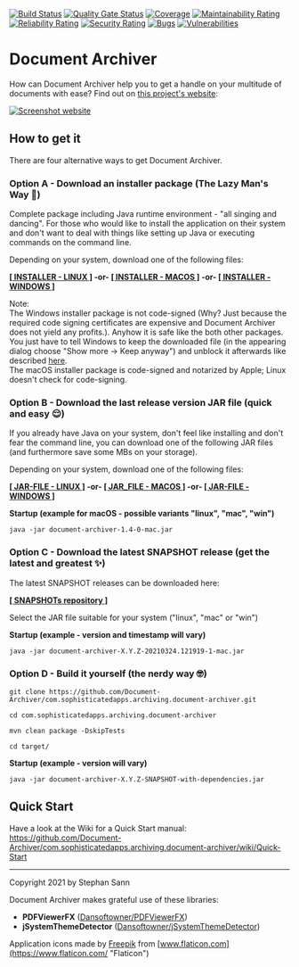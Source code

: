 [![Build Status](https://travis-ci.com/Document-Archiver/com.sophisticatedapps.archiving.document-archiver.svg)](https://travis-ci.com/github/Document-Archiver/com.sophisticatedapps.archiving.document-archiver)
[![Quality Gate Status](https://sonarcloud.io/api/project_badges/measure?project=com.sophisticatedapps.archiving%3Adocument-archiver&metric=alert_status)](https://sonarcloud.io/dashboard?id=com.sophisticatedapps.archiving%3Adocument-archiver)
[![Coverage](https://sonarcloud.io/api/project_badges/measure?project=com.sophisticatedapps.archiving%3Adocument-archiver&metric=coverage)](https://sonarcloud.io/dashboard?id=com.sophisticatedapps.archiving%3Adocument-archiver)
[![Maintainability Rating](https://sonarcloud.io/api/project_badges/measure?project=com.sophisticatedapps.archiving%3Adocument-archiver&metric=sqale_rating)](https://sonarcloud.io/dashboard?id=com.sophisticatedapps.archiving%3Adocument-archiver)
[![Reliability Rating](https://sonarcloud.io/api/project_badges/measure?project=com.sophisticatedapps.archiving%3Adocument-archiver&metric=reliability_rating)](https://sonarcloud.io/dashboard?id=com.sophisticatedapps.archiving%3Adocument-archiver)
[![Security Rating](https://sonarcloud.io/api/project_badges/measure?project=com.sophisticatedapps.archiving%3Adocument-archiver&metric=security_rating)](https://sonarcloud.io/dashboard?id=com.sophisticatedapps.archiving%3Adocument-archiver)
[![Bugs](https://sonarcloud.io/api/project_badges/measure?project=com.sophisticatedapps.archiving%3Adocument-archiver&metric=bugs)](https://sonarcloud.io/dashboard?id=com.sophisticatedapps.archiving%3Adocument-archiver)
[![Vulnerabilities](https://sonarcloud.io/api/project_badges/measure?project=com.sophisticatedapps.archiving%3Adocument-archiver&metric=vulnerabilities)](https://sonarcloud.io/dashboard?id=com.sophisticatedapps.archiving%3Adocument-archiver)

# Document Archiver

How can Document Archiver help you to get a handle on your multitude of documents with ease? Find out on
[this project's website](https://document-archiver.github.io/):

[![Screenshot website](https://user-images.githubusercontent.com/9678681/114724957-5daab800-9d3c-11eb-97f7-e962a571c2a0.png)](https://document-archiver.github.io/)

## How to get it

There are four alternative ways to get Document Archiver.

### Option A - Download an installer package (The Lazy Man's Way 🤷‍)

Complete package including Java runtime environment - "all singing and dancing".
For those who would like to install the application on their system and don't want to deal with things like setting up
Java or executing commands on the command line.

Depending on your system, download one of the following files:

**[\[ INSTALLER - LINUX \]](https://github.com/Document-Archiver/com.sophisticatedapps.archiving.document-archiver/releases/download/v1.4.0/DocumentArchiver_unix_1_4_0.sh)
-or-
[\[ INSTALLER - MACOS \]](https://github.com/Document-Archiver/com.sophisticatedapps.archiving.document-archiver/releases/download/v1.4.0/DocumentArchiver_macos_1_4_0.dmg)
-or-
[\[ INSTALLER - WINDOWS \]](https://github.com/Document-Archiver/com.sophisticatedapps.archiving.document-archiver/releases/download/v1.4.0/DocumentArchiver_windows-x64_1_4_0.exe)**

Note:  
The Windows installer package is not code-signed (Why? Just because the required code signing certificates are expensive
and Document Archiver does not yield any profits.).
Anyhow it is safe like the both other packages. You just have to tell Windows to keep the downloaded file (in the
appearing dialog choose "Show more -> Keep anyway") and unblock it afterwards like described
[here](https://winaero.com/how-to-unblock-files-downloaded-from-internet-in-windows-10/).  
The macOS installer package is code-signed and notarized by Apple; Linux doesn't check for code-signing.

### Option B - Download the last release version JAR file (quick and easy 😌)

If you already have Java on your system, don't feel like installing and don't fear the command line, you can download
one of the following JAR files (and furthermore save some MBs on your storage).

Depending on your system, download one of the following files:

**[\[ JAR-FILE - LINUX \]](https://repository.sophisticatedapps.com/releases/com/sophisticatedapps/archiving/document-archiver/1.4.0/document-archiver-1.4.0-linux.jar)
-or-
[\[ JAR_FILE - MACOS \]](https://repository.sophisticatedapps.com/releases/com/sophisticatedapps/archiving/document-archiver/1.4.0/document-archiver-1.4.0-mac.jar)
-or-
[\[ JAR-FILE - WINDOWS \]](https://repository.sophisticatedapps.com/releases/com/sophisticatedapps/archiving/document-archiver/1.4.0/document-archiver-1.4.0-win.jar)**

**Startup (example for macOS - possible variants "linux", "mac", "win")**
```
java -jar document-archiver-1.4-0-mac.jar
```

### Option C - Download the latest SNAPSHOT release (get the latest and greatest ✨)

The latest SNAPSHOT releases can be downloaded here:

**[\[ SNAPSHOTs repository \]](https://repository.sophisticatedapps.com/snapshots/com/sophisticatedapps/archiving/document-archiver/1.5.0-SNAPSHOT)**

Select the JAR file suitable for your system ("linux", "mac" or "win")

**Startup (example - version and timestamp will vary)**
```
java -jar document-archiver-X.Y.Z-20210324.121919-1-mac.jar
```

### Option D - Build it yourself (the nerdy way 🤓)

```
git clone https://github.com/Document-Archiver/com.sophisticatedapps.archiving.document-archiver.git

cd com.sophisticatedapps.archiving.document-archiver

mvn clean package -DskipTests

cd target/
```
**Startup (example - version will vary)**
```
java -jar document-archiver-X.Y.Z-SNAPSHOT-with-dependencies.jar
```

## Quick Start
Have a look at the Wiki for a Quick Start manual:
https://github.com/Document-Archiver/com.sophisticatedapps.archiving.document-archiver/wiki/Quick-Start

---

Copyright 2021 by Stephan Sann

Document Archiver makes grateful use of these libraries:
- **PDFViewerFX** ([Dansoftowner/PDFViewerFX](https://github.com/Dansoftowner/PDFViewerFX "Dansoftowner/PDFViewerFX"))
- **jSystemThemeDetector** ([Dansoftowner/jSystemThemeDetector](https://github.com/Dansoftowner/jSystemThemeDetector "Dansoftowner/jSystemThemeDetector"))

Application icons made by [Freepik](https://www.freepik.com "Freepik") from [www.flaticon.com](https://www.flaticon.com/ "Flaticon")
